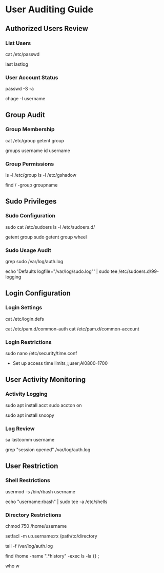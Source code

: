 # User Auditing Guide

## Authorized Users Review

### List Users
cat /etc/passwd

last
lastlog

### User Account Status
passwd -S -a

chage -l username

## Group Audit
### Group Membership
cat /etc/group
getent group

groups username
id username

### Group Permissions
ls -l /etc/group
ls -l /etc/gshadow

find / -group groupname

## Sudo Privileges
### Sudo Configuration
sudo cat /etc/sudoers
ls -l /etc/sudoers.d/

getent group sudo
getent group wheel

### Sudo Usage Audit
grep sudo /var/log/auth.log

echo 'Defaults logfile="/var/log/sudo.log"' | sudo tee /etc/sudoers.d/99-logging

## Login Configuration
### Login Settings
cat /etc/login.defs

cat /etc/pam.d/common-auth
cat /etc/pam.d/common-account

### Login Restrictions
sudo nano /etc/security/time.conf

- Set up access time limits
*;*;user;Al0800-1700

## User Activity Monitoring
### Activity Logging
sudo apt install acct
sudo accton on

sudo apt install snoopy

### Log Review
sa
lastcomm username

grep "session opened" /var/log/auth.log

## User Restriction
### Shell Restrictions
usermod -s /bin/rbash username

echo "username:rbash" | sudo tee -a /etc/shells

### Directory Restrictions
chmod 750 /home/username

setfacl -m u:username:rx /path/to/directory

tail -f /var/log/auth.log

find /home -name ".*history" -exec ls -la {} \;

who
w